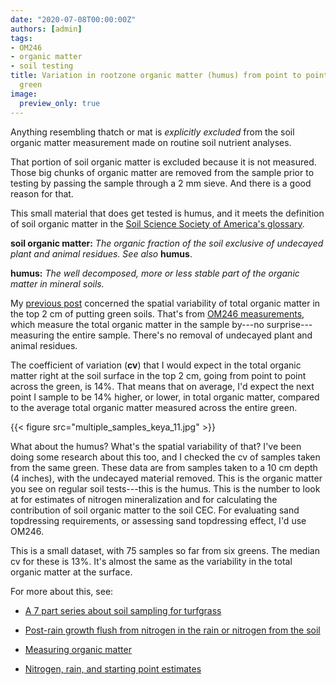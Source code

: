 ```yaml
---
date: "2020-07-08T00:00:00Z"
authors: [admin]
tags:
- OM246
- organic matter
- soil testing
title: Variation in rootzone organic matter (humus) from point to point on the same
  green
image:
  preview_only: true
---
```


Anything resembling thatch or mat is *explicitly excluded* from the soil organic matter measurement made on routine soil nutrient analyses. 

That portion of soil organic matter is excluded because it is not measured. Those big chunks of organic matter are removed from the sample prior to testing by passing the sample through a 2 mm sieve. And there is a good reason for that. 

This small material that does get tested is humus, and it meets the definition of soil organic matter in the [Soil Science Society of America's glossary](https://www.soils.org/publications/soils-glossary). 

**soil organic matter:** *The organic fraction of the soil exclusive of undecayed plant and animal residues. See also* **humus**.

**humus:** *The well decomposed, more or less stable part of the organic matter in mineral soils.* 

My [previous post](https://www.asianturfgrass.com/2020-07-06-within-green-variability-of-total-organic-matter/) concerned the spatial variability of total organic matter in the top 2 cm of putting green soils. That's from [OM246 measurements](https://www.asianturfgrass.com/2020-02-17-soil-organic-matter-bullet-list/), which measure the total organic matter in the sample by---no surprise---measuring the entire sample. There's no removal of undecayed plant and animal residues. 

The coefficient of variation (**cv**) that I would expect in the total organic matter right at the soil surface in the top 2 cm, going from point to point across the green, is 14%. That means that on average, I'd expect the next point I sample to be 14% higher, or lower, in total organic matter, compared to the average total organic matter measured across the entire green.

{{< figure src="multiple_samples_keya_11.jpg" >}}

What about the humus? What's the spatial variability of that? I've been doing some research about this too, and I checked the cv of samples taken from the same green. These data are from samples taken to a 10 cm depth (4 inches), with the undecayed material removed. This is the organic matter you see on regular soil tests---this is the humus. This is the number to look at for estimates of nitrogen mineralization and for calculating the contribution of soil organic matter to the soil CEC. For evaluating sand topdressing requirements, or assessing sand topdressing effect, I'd use OM246.

This is a small dataset, with 75 samples so far from six greens. The median cv for these is 13%. It's almost the same as the variability in the total organic matter at the surface.

For more about this, see:

* [A 7 part series about soil sampling for turfgrass](http://www.files.asianturfgrass.com/202002_composite_sampling.pdf)

* [Post-rain growth flush from nitrogen in the rain or nitrogen from the soil](https://www.asianturfgrass.com/2019-07-09-nitrogen-in-rain-or-nitrogen-from-the-soil/)

* [Measuring organic matter](https://www.asianturfgrass.com/2019-06-10-measuring-organic-matter/)

* [Nitrogen, rain, and starting point estimates](https://www.asianturfgrass.com/2018-09-12-nitrogen-rain-starting-point-estimates/)
